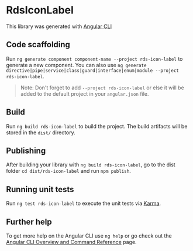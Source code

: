# RdsIconLabel

This library was generated with [Angular CLI](https://github.com/angular/angular-cli)

## Code scaffolding

Run `ng generate component component-name --project rds-icon-label` to generate a new component. You can also use `ng generate directive|pipe|service|class|guard|interface|enum|module --project rds-icon-label`.
> Note: Don't forget to add `--project rds-icon-label` or else it will be added to the default project in your `angular.json` file. 

## Build

Run `ng build rds-icon-label` to build the project. The build artifacts will be stored in the `dist/` directory.

## Publishing

After building your library with `ng build rds-icon-label`, go to the dist folder `cd dist/rds-icon-label` and run `npm publish`.

## Running unit tests

Run `ng test rds-icon-label` to execute the unit tests via [Karma](https://karma-runner.github.io).

## Further help

To get more help on the Angular CLI use `ng help` or go check out the [Angular CLI Overview and Command Reference](https://angular.io/cli) page.
